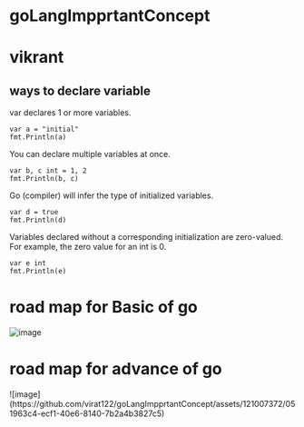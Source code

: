 # goLangImpprtantConcept 
<h1> vikrant</h1>

<h2> ways to declare variable </h2>
var declares 1 or more variables.

    var a = "initial"
    fmt.Println(a)
You can declare multiple variables at once.

    var b, c int = 1, 2
    fmt.Println(b, c)
 Go (compiler) will infer the type of initialized variables.

    var d = true
    fmt.Println(d)
Variables declared without a corresponding initialization are zero-valued. For example, the zero value for an int is 0.

    var e int
    fmt.Println(e)
<h1> road map for Basic  of go </h1>

![image](https://github.com/virat122/goLangImpprtantConcept/assets/121007372/96e83a60-65d9-41ba-a233-cae4b7bafc7a)





<h1> road map for advance  of go </h1>
![image](https://github.com/virat122/goLangImpprtantConcept/assets/121007372/051963c4-ecf1-40e6-8140-7b2a4b3827c5)

